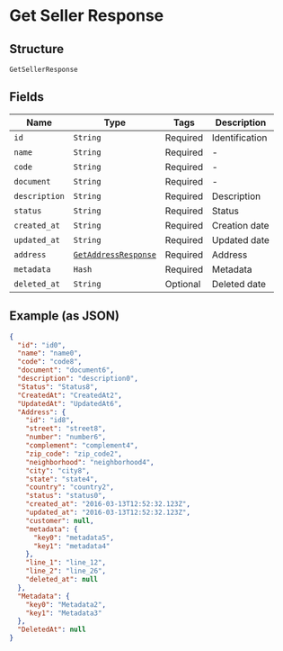 
# Get Seller Response

## Structure

`GetSellerResponse`

## Fields

| Name | Type | Tags | Description |
|  --- | --- | --- | --- |
| `id` | `String` | Required | Identification |
| `name` | `String` | Required | - |
| `code` | `String` | Required | - |
| `document` | `String` | Required | - |
| `description` | `String` | Required | Description |
| `status` | `String` | Required | Status |
| `created_at` | `String` | Required | Creation date |
| `updated_at` | `String` | Required | Updated date |
| `address` | [`GetAddressResponse`](/doc/models/get-address-response.md) | Required | Address |
| `metadata` | `Hash` | Required | Metadata |
| `deleted_at` | `String` | Optional | Deleted date |

## Example (as JSON)

```json
{
  "id": "id0",
  "name": "name0",
  "code": "code8",
  "document": "document6",
  "description": "description0",
  "Status": "Status8",
  "CreatedAt": "CreatedAt2",
  "UpdatedAt": "UpdatedAt6",
  "Address": {
    "id": "id8",
    "street": "street8",
    "number": "number6",
    "complement": "complement4",
    "zip_code": "zip_code2",
    "neighborhood": "neighborhood4",
    "city": "city8",
    "state": "state4",
    "country": "country2",
    "status": "status0",
    "created_at": "2016-03-13T12:52:32.123Z",
    "updated_at": "2016-03-13T12:52:32.123Z",
    "customer": null,
    "metadata": {
      "key0": "metadata5",
      "key1": "metadata4"
    },
    "line_1": "line_12",
    "line_2": "line_26",
    "deleted_at": null
  },
  "Metadata": {
    "key0": "Metadata2",
    "key1": "Metadata3"
  },
  "DeletedAt": null
}
```

